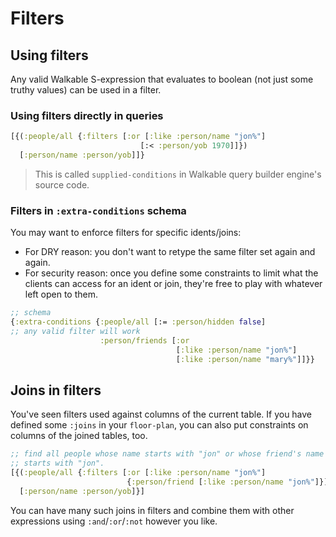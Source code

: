 # Filters

## Using filters

Any valid Walkable S-expression that evaluates to boolean \(not just some truthy values\) can be used in a filter.

### Using filters directly in queries

```clojure
[{(:people/all {:filters [:or [:like :person/name "jon%"]
                             [:< :person/yob 1970]]})
  [:person/name :person/yob]]}
```

> This is called `supplied-conditions` in Walkable query builder engine's source code.

### Filters in `:extra-conditions` schema

You may want to enforce filters for specific idents/joins:

* For DRY reason: you don't want to retype the same filter set again and again.
* For security reason: once you define some constraints to limit what the clients can access for an ident or join, they're free to play with whatever left open to them.

```clojure
;; schema
{:extra-conditions {:people/all [:= :person/hidden false]
;; any valid filter will work
                    :person/friends [:or
                                     [:like :person/name "jon%"]
                                     [:like :person/name "mary%"]]}}
```

## Joins in filters

You've seen filters used against columns of the current table. If you have defined some `:joins` in your `floor-plan`, you can also put constraints on columns of the joined tables, too.

```clojure
;; find all people whose name starts with "jon" or whose friend's name
;; starts with "jon".
[{(:people/all {:filters [:or [:like :person/name "jon%"]
                          {:person/friend [:like :person/name "jon%"]}]})
  [:person/name :person/yob]}]
```

You can have many such joins in filters and combine them with other expressions using `:and`/`:or`/`:not` however you like.
